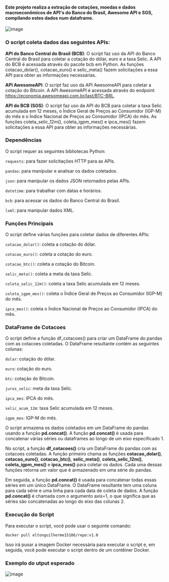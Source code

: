 #### Este projeto realiza a extração de cotações, moedas e dados macroeconômicos de API's do Banco do Brasil, Awesome API e SGS, compilando estes dados num dataframe.

![image](https://github.com/elton-datasc/moedas_cotacoes/assets/67129543/794ebeb7-cc19-44c9-bd75-dfe35c496ed2)


### O script coleta dados das seguintes APIs:

**API do Banco Central do Brasil (BCB)**: O script faz uso da API do Banco Central do Brasil para coletar a cotação do dólar, euro e a taxa Selic. A API do BCB é acessada através do pacote bcb em Python. As funções cotacao_dolar(), cotacao_euro() e selic_meta() fazem solicitações a essa API para obter as informações necessárias.

**API AwesomeAPI**: O script faz uso da API AwesomeAPI para coletar a cotação do Bitcoin. A API AwesomeAPI é acessada através do endpoint https://economia.awesomeapi.com.br/last/BTC-BRL.

**API do BCB (SGS)**: O script faz uso da API do BCB para coletar a taxa Selic acumulada em 12 meses, o Índice Geral de Preços ao Consumidor (IGP-M) do mês e o Índice Nacional de Preços ao Consumidor (IPCA) do mês. As funções coleta_selic_12m(), coleta_igpm_mes() e ipca_mes() fazem solicitações a essa API para obter as informações necessárias.

### Dependências
O script requer as seguintes bibliotecas Python:

`requests`: para fazer solicitações HTTP para as APIs.

`pandas`: para manipular e analisar os dados coletados.

`json`: para manipular os dados JSON retornados pelas APIs.

`datetime`: para trabalhar com datas e horários.

`bcb`: para acessar os dados do Banco Central do Brasil.

`lxml`: para manipular dados XML.

### Funções Principais
O script define várias funções para coletar dados de diferentes APIs:

`cotacao_dolar()`: coleta a cotação do dólar.

`cotacao_euro()`: coleta a cotação do euro.

`cotacao_btc()`: coleta a cotação do Bitcoin.

`selic_meta()`: coleta a meta da taxa Selic.

`coleta_selic_12m()`: coleta a taxa Selic acumulada em 12 meses.

`coleta_igpm_mes()`: coleta o Índice Geral de Preços ao Consumidor (IGP-M) do mês.

`ipca_mes()`: coleta o Índice Nacional de Preços ao Consumidor (IPCA) do mês.

### DataFrame de Cotacoes
O script define a função df_cotacoes() para criar um DataFrame do pandas com as cotacoes coletadas. O DataFrame resultante contém as seguintes colunas:

`dolar`: cotação do dólar.

`euro`: cotação do euro.

`btc`: cotação do Bitcoin.

`juros_selic`: meta da taxa Selic.

`ipca_mes`: IPCA do mês.

`selic_acum_12m`: taxa Selic acumulada em 12 meses.

`igpm_mes`: IGP-M do mês.

O script armazena os dados coletados em um DataFrame do pandas usando a função **pd.concat()**. A função **pd.concat()** é usada para concatenar várias séries ou dataframes ao longo de um eixo especificado 1.

No script, a função **df_cotacoes()** cria um DataFrame do pandas com as cotacoes coletadas. A função primeiro chama as funções **cotacao_dolar()**, **cotacao_euro()**, **cotacao_btc()**, **selic_meta()**, **coleta_selic_12m()**, **coleta_igpm_mes()** e **ipca_mes()** para coletar os dados. Cada uma dessas funções retorna um valor que é armazenado em uma série do pandas.

Em seguida, a função **pd.concat()** é usada para concatenar todas essas séries em um único DataFrame. O DataFrame resultante tem uma coluna para cada série e uma linha para cada data de coleta de dados. A função **pd.concat()** é chamada com o argumento axis=1, o que significa que as séries são concatenadas ao longo do eixo das colunas 2.

### Execução do Script
Para executar o script, você pode usar o seguinte comando:

```docker pull eltonguilherme15186/repo:v1.0```

Isso irá puxar a imagem Docker necessária para executar o script e, em seguida, você pode executar o script dentro de um contêiner Docker.

### Exemplo do utput esperado

![image](https://github.com/elton-datasc/moedas_cotacoes/assets/67129543/8253f790-e496-4956-a63c-99679cc38c93)

